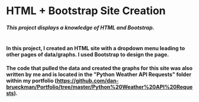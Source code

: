 # HTML + Bootstrap Site Creation 
##### This project displays a knowledge of HTML and Bootstrap. 
#
#### In this project, I created an HTML site with a dropdown menu leading to other pages of data/graphs. I used Bootstrap to design the page. 
#### The code that pulled the data and created the graphs for this site was also written by me and is located in the "Python Weather API Requests" folder within my portfolio (https://github.com/dan-brueckman/Portfolio/tree/master/Python%20Weather%20API%20Requests).

